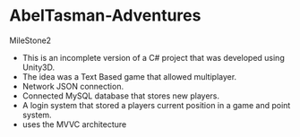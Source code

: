 # AbelTasman-Adventures

MileStone2

- This is an incomplete version of a C# project that was developed using Unity3D. 
- The idea was a Text Based game that allowed multiplayer.
- Network JSON connection.
- Connected MySQL database that stores new players.
- A login system that stored a players current position in a game and point system.
- uses the MVVC architecture

